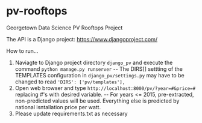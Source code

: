 # pv-rooftops
Georgetown Data Science PV Rooftops Project

The API is a Django project: https://www.djangoproject.com/

How to run...
1) Naviagte to Django project directory `django_pv` and execute the command `python manage.py runserver`
     -- The DIRS[] settting of the TEMPLATES configuration in `django_pv/settings.py` may have to be changed to read `'DIRS': ['pv/templates'],` 
2) Open web browser and type `http://localhost:8000/pv/?year=#&price=#` replacing #'s with desired variable.
     -- For years <= 2015, pre-extracted, non-predicted values will be used. Everything else is predicted by national isntallation price per watt.
3) Please update requirements.txt as necessary
